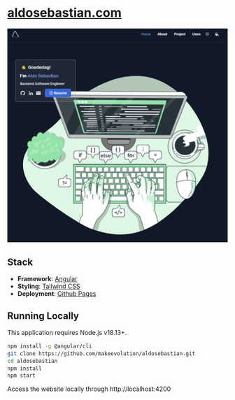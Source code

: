 # [aldosebastian.com](https://aldosebastian.com)


<picture>
  <source media="(prefers-color-scheme: dark)" srcset="./preview-dark.png">
  <source media="(prefers-color-scheme: light)" srcset="./preview.png">
  <img alt="Website preview" src="./preview.png">
</picture>

## Stack
- **Framework**: [Angular](https://angular.dev/)
- **Styling**: [Tailwind CSS](https://tailwindcss.com/)
- **Deployment**: [Github Pages](https://pages.github.com/)

## Running Locally

This application requires Node.js v18.13+.

```bash
npm install -g @angular/cli
git clone https://github.com/makeevolution/aldosebastian.git
cd aldosebastian
npm install
npm start
```
Access the website locally through http://localhost:4200
